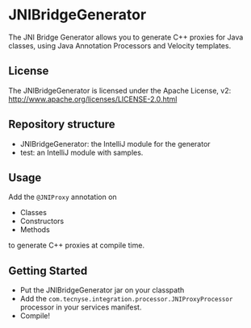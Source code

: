 # JNIBridgeGenerator

The JNI Bridge Generator allows you to generate C++ proxies for Java classes, using Java Annotation Processors and Velocity templates.

## License

The JNIBridgeGenerator is licensed under the Apache License, v2: http://www.apache.org/licenses/LICENSE-2.0.html

## Repository structure

- JNIBridgeGenerator: the IntelliJ module for the generator
- test: an IntelliJ module with samples.

## Usage

Add the `@JNIProxy` annotation on

- Classes
- Constructors
- Methods

to generate C++ proxies at compile time.

## Getting Started

- Put the JNIBridgeGenerator jar on your classpath
- Add the `com.tecnyse.integration.processor.JNIProxyProcessor` processor in your services manifest.
- Compile!
